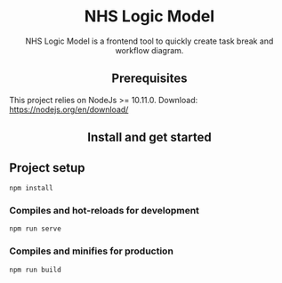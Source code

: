 <div align="center">
  <h1>NHS Logic Model</h1>
  <p>NHS Logic Model is a frontend tool to quickly create task break and workflow diagram.</p>
</div>

<h2 align="center">Prerequisites</h2>

This project relies on NodeJs >= 10.11.0. Download: https://nodejs.org/en/download/

<h2 align="center">Install and get started</h2>

## Project setup
```
npm install
```

### Compiles and hot-reloads for development
```
npm run serve
```

### Compiles and minifies for production
```
npm run build
```